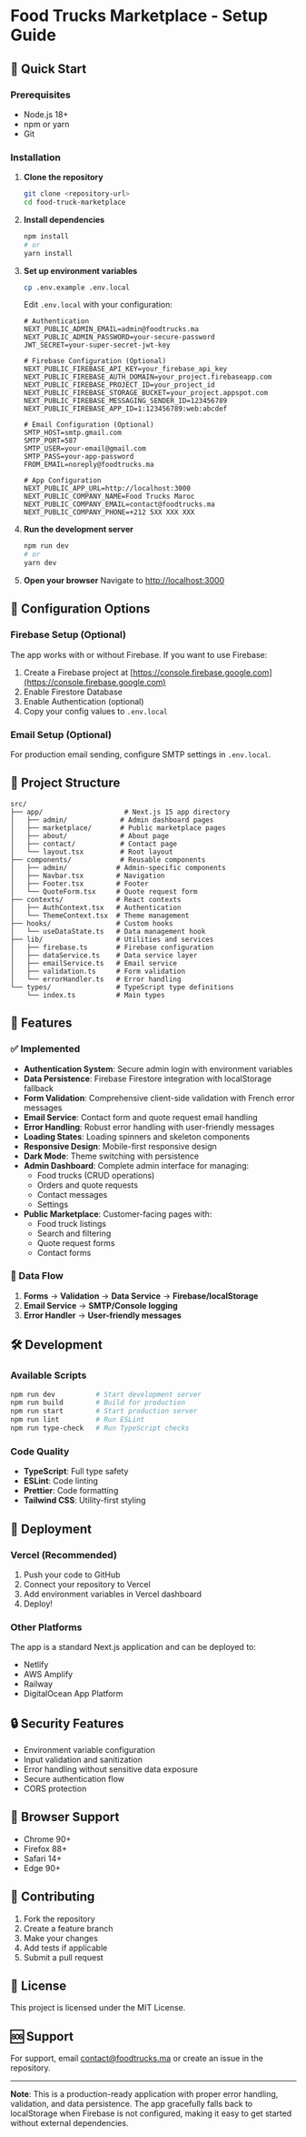 # Food Trucks Marketplace - Setup Guide

## 🚀 Quick Start

### Prerequisites
- Node.js 18+ 
- npm or yarn
- Git

### Installation

1. **Clone the repository**
   ```bash
   git clone <repository-url>
   cd food-truck-marketplace
   ```

2. **Install dependencies**
   ```bash
   npm install
   # or
   yarn install
   ```

3. **Set up environment variables**
   ```bash
   cp .env.example .env.local
   ```
   
   Edit `.env.local` with your configuration:
   ```env
   # Authentication
   NEXT_PUBLIC_ADMIN_EMAIL=admin@foodtrucks.ma
   NEXT_PUBLIC_ADMIN_PASSWORD=your-secure-password
   JWT_SECRET=your-super-secret-jwt-key

   # Firebase Configuration (Optional)
   NEXT_PUBLIC_FIREBASE_API_KEY=your_firebase_api_key
   NEXT_PUBLIC_FIREBASE_AUTH_DOMAIN=your_project.firebaseapp.com
   NEXT_PUBLIC_FIREBASE_PROJECT_ID=your_project_id
   NEXT_PUBLIC_FIREBASE_STORAGE_BUCKET=your_project.appspot.com
   NEXT_PUBLIC_FIREBASE_MESSAGING_SENDER_ID=123456789
   NEXT_PUBLIC_FIREBASE_APP_ID=1:123456789:web:abcdef

   # Email Configuration (Optional)
   SMTP_HOST=smtp.gmail.com
   SMTP_PORT=587
   SMTP_USER=your-email@gmail.com
   SMTP_PASS=your-app-password
   FROM_EMAIL=noreply@foodtrucks.ma

   # App Configuration
   NEXT_PUBLIC_APP_URL=http://localhost:3000
   NEXT_PUBLIC_COMPANY_NAME=Food Trucks Maroc
   NEXT_PUBLIC_COMPANY_EMAIL=contact@foodtrucks.ma
   NEXT_PUBLIC_COMPANY_PHONE=+212 5XX XXX XXX
   ```

4. **Run the development server**
   ```bash
   npm run dev
   # or
   yarn dev
   ```

5. **Open your browser**
   Navigate to [http://localhost:3000](http://localhost:3000)

## 🔧 Configuration Options

### Firebase Setup (Optional)
The app works with or without Firebase. If you want to use Firebase:

1. Create a Firebase project at [https://console.firebase.google.com](https://console.firebase.google.com)
2. Enable Firestore Database
3. Enable Authentication (optional)
4. Copy your config values to `.env.local`

### Email Setup (Optional)
For production email sending, configure SMTP settings in `.env.local`.

## 📁 Project Structure

```
src/
├── app/                    # Next.js 15 app directory
│   ├── admin/             # Admin dashboard pages
│   ├── marketplace/       # Public marketplace pages
│   ├── about/             # About page
│   ├── contact/           # Contact page
│   └── layout.tsx         # Root layout
├── components/            # Reusable components
│   ├── admin/            # Admin-specific components
│   ├── Navbar.tsx        # Navigation
│   ├── Footer.tsx        # Footer
│   └── QuoteForm.tsx     # Quote request form
├── contexts/             # React contexts
│   ├── AuthContext.tsx   # Authentication
│   └── ThemeContext.tsx  # Theme management
├── hooks/                # Custom hooks
│   └── useDataState.ts   # Data management hook
├── lib/                  # Utilities and services
│   ├── firebase.ts       # Firebase configuration
│   ├── dataService.ts    # Data service layer
│   ├── emailService.ts   # Email service
│   ├── validation.ts     # Form validation
│   └── errorHandler.ts   # Error handling
└── types/                # TypeScript type definitions
    └── index.ts          # Main types
```

## 🎯 Features

### ✅ Implemented
- **Authentication System**: Secure admin login with environment variables
- **Data Persistence**: Firebase Firestore integration with localStorage fallback
- **Form Validation**: Comprehensive client-side validation with French error messages
- **Email Service**: Contact form and quote request email handling
- **Error Handling**: Robust error handling with user-friendly messages
- **Loading States**: Loading spinners and skeleton components
- **Responsive Design**: Mobile-first responsive design
- **Dark Mode**: Theme switching with persistence
- **Admin Dashboard**: Complete admin interface for managing:
  - Food trucks (CRUD operations)
  - Orders and quote requests
  - Contact messages
  - Settings
- **Public Marketplace**: Customer-facing pages with:
  - Food truck listings
  - Search and filtering
  - Quote request forms
  - Contact forms

### 🔄 Data Flow
1. **Forms** → **Validation** → **Data Service** → **Firebase/localStorage**
2. **Email Service** → **SMTP/Console logging**
3. **Error Handler** → **User-friendly messages**

## 🛠️ Development

### Available Scripts
```bash
npm run dev          # Start development server
npm run build        # Build for production
npm run start        # Start production server
npm run lint         # Run ESLint
npm run type-check   # Run TypeScript checks
```

### Code Quality
- **TypeScript**: Full type safety
- **ESLint**: Code linting
- **Prettier**: Code formatting
- **Tailwind CSS**: Utility-first styling

## 🚀 Deployment

### Vercel (Recommended)
1. Push your code to GitHub
2. Connect your repository to Vercel
3. Add environment variables in Vercel dashboard
4. Deploy!

### Other Platforms
The app is a standard Next.js application and can be deployed to:
- Netlify
- AWS Amplify
- Railway
- DigitalOcean App Platform

## 🔒 Security Features

- Environment variable configuration
- Input validation and sanitization
- Error handling without sensitive data exposure
- Secure authentication flow
- CORS protection

## 📱 Browser Support

- Chrome 90+
- Firefox 88+
- Safari 14+
- Edge 90+

## 🤝 Contributing

1. Fork the repository
2. Create a feature branch
3. Make your changes
4. Add tests if applicable
5. Submit a pull request

## 📄 License

This project is licensed under the MIT License.

## 🆘 Support

For support, email contact@foodtrucks.ma or create an issue in the repository.

---

**Note**: This is a production-ready application with proper error handling, validation, and data persistence. The app gracefully falls back to localStorage when Firebase is not configured, making it easy to get started without external dependencies.

